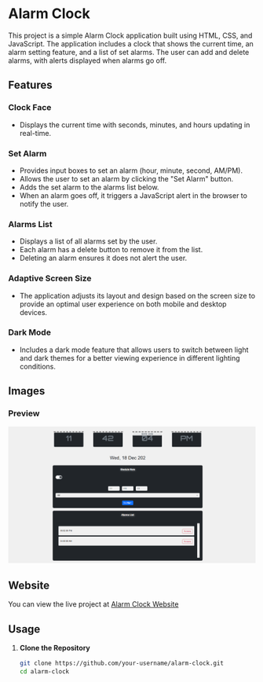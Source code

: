 # Alarm Clock

This project is a simple Alarm Clock application built using HTML, CSS, and JavaScript. The application includes a clock that shows the current time, an alarm setting feature, and a list of set alarms. The user can add and delete alarms, with alerts displayed when alarms go off.

## Features

### Clock Face
- Displays the current time with seconds, minutes, and hours updating in real-time.

### Set Alarm
- Provides input boxes to set an alarm (hour, minute, second, AM/PM).
- Allows the user to set an alarm by clicking the "Set Alarm" button.
- Adds the set alarm to the alarms list below.
- When an alarm goes off, it triggers a JavaScript alert in the browser to notify the user.

### Alarms List
- Displays a list of all alarms set by the user.
- Each alarm has a delete button to remove it from the list.
- Deleting an alarm ensures it does not alert the user.

### Adaptive Screen Size
- The application adjusts its layout and design based on the screen size to provide an optimal user experience on both mobile and desktop devices.

### Dark Mode
- Includes a dark mode feature that allows users to switch between light and dark themes for a better viewing experience in different lighting conditions.

## Images

### Preview
![Clock Face](preview.png)


## Website

You can view the live project at [Alarm Clock Website](https://hiron1999.github.io/-Alarm-Clock/)

## Usage

1. **Clone the Repository**
   ```sh
   git clone https://github.com/your-username/alarm-clock.git
   cd alarm-clock
